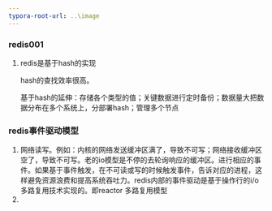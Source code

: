 ```yaml
---
typora-root-url: ..\image
---
```


### redis001

1. redis是基于hash的实现

   hash的查找效率很高。

   基于hash的延伸：存储各个类型的值；关键数据进行定时备份；数据量大把数据分布在多个系统上，分部署hash；管理多个节点

   

### redis事件驱动模型

1. 网络读写。例如：内核的网络发送缓冲区满了，导致不可写；网络接收缓冲区空了，导致不可写。老的io模型是不停的去轮询响应的缓冲区。进行相应的事件。如果基于事件触发，在不可读或写的时候触发事件，告诉对应的进程，这样避免资源浪费和提高系统吞吐力。redis内部的事件驱动是基于操作行的i/o多路复用技术实现的。即reactor 多路复用模型
2. 